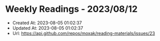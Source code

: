 # Weekly Readings - 2023/08/12

- Created At: 2023-08-05 01:02:37
- Updated At: 2023-08-05 01:02:37
- Url: https://api.github.com/repos/moxak/reading-materials/issues/23

